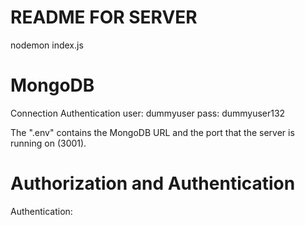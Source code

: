 # README FOR SERVER

nodemon index.js

# MongoDB
Connection Authentication
user: dummyuser
pass: dummyuser132

The ".env" contains the MongoDB URL and the port that the server is running on (3001).

# Authorization and Authentication
Authentication: 




